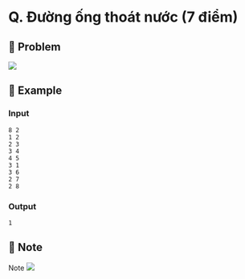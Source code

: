 # Q. Đường ống thoát nước (7 điểm)

## 📖 Problem

![](https://espresso.codeforces.com/e237a3568e695ce9d2715eb653f4053cdcb01d51.png)


## 🧠 Example

### Input

```text
8 2
1 2
2 3
3 4
4 5
3 1
3 6
2 7
2 8
```

### Output

```text
1
```



## 📝 Note

Note
![](https://espresso.codeforces.com/0a9dc30a41bb873169d2f99dfe825677e98e1de3.png)

